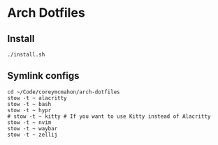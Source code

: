 # Arch Dotfiles

## Install

```
./install.sh
```

## Symlink configs

```
cd ~/Code/coreymcmahon/arch-dotfiles
stow -t ~ alacritty
stow -t ~ bash
stow -t ~ hypr
# stow -t ~ kitty # If you want to use Kitty instead of Alacritty
stow -t ~ nvim
stow -t ~ waybar
stow -t ~ zellij
```

